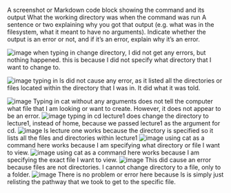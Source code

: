 A screenshot or Markdown code block showing the command and its output
What the working directory was when the command was run
A sentence or two explaining why you got that output (e.g. what was in the filesystem, what it meant to have no arguments).
Indicate whether the output is an error or not, and if it’s an error, explain why it’s an error.

![image](https://github.com/vichandra/cse15l-lab-reports/assets/147004387/97e23f96-b639-4a05-97bd-c9799a628443) 
when typing in change directory, I did not get any errors, but nothing happened. this is because I did not specify what directory that I want to change to.

![image](https://github.com/vichandra/cse15l-lab-reports/assets/147004387/3d11e965-1f82-4562-a374-e3cc03324857) 
typing in ls did not cause any error, as it listed all the directories or files located within the directory that I was in. It did what it was told.

![image](https://github.com/vichandra/cse15l-lab-reports/assets/147004387/7e7bd44f-7906-4c07-8166-4f8b28335f3b) 
Typing in cat without any arguments does not tell the computer what file that I am looking or want to create. However, it does not appear to be an error.
![image](https://github.com/vichandra/cse15l-lab-reports/assets/147004387/bccd62d1-e742-4813-ac25-10032a8cc36e) typing in cd lecture1 does change the directory to lecture1, instead of home, because we passed lecture1 as the argument for cd.
![image](https://github.com/vichandra/cse15l-lab-reports/assets/147004387/3f8b55e2-1599-479d-8777-d3321a35b0b7) 
ls lecture one works because the directory is specified so it lists all the files and directories within lecture1
![image](https://github.com/vichandra/cse15l-lab-reports/assets/147004387/4da720e6-7fbe-439c-9b47-d67dcb044c8d)
using cat as a command here works because I am specifying what directory or file I want to view.
![image](https://github.com/vichandra/cse15l-lab-reports/assets/147004387/cf3ebed8-b1e2-454d-88d9-b4c515273d98)
using cat as a command here works because I am specifying the exact file I want to view.
![image](https://github.com/vichandra/cse15l-lab-reports/assets/147004387/50e8a1eb-f338-460a-a903-a54fb25ec664)
This did cause an error because files are not directories. I cannot change directory to a file, only to a folder.
![image](https://github.com/vichandra/cse15l-lab-reports/assets/147004387/4b37a33f-5f6e-4a4d-9a26-c50bccfce6d3)
There is no problem or error here because ls is simply just relisting the pathway that we took to get to the specific file.




